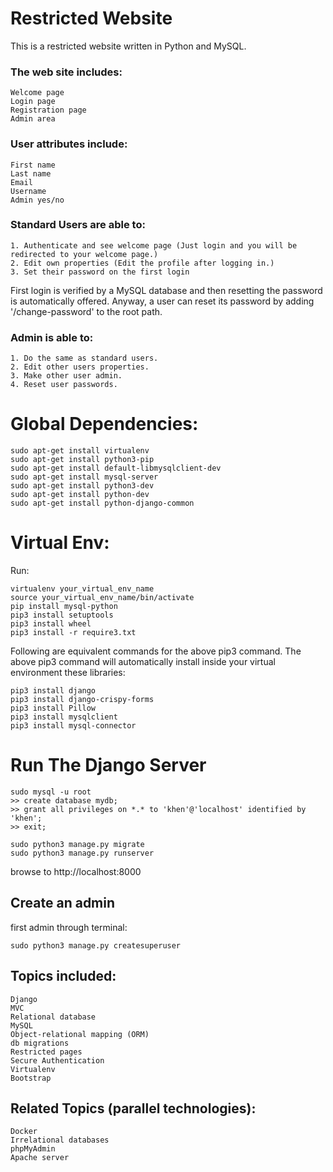 # Restricted Website
This is a restricted website written in Python and MySQL.

### The web site includes:
```
Welcome page
Login page
Registration page
Admin area
```

### User attributes include:
```
First name
Last name
Email
Username
Admin yes/no
```

### Standard Users are able to: 
```
1. Authenticate and see welcome page (Just login and you will be redirected to your welcome page.)
2. Edit own properties (Edit the profile after logging in.)
3. Set their password on the first login
```
First login is verified by a MySQL database and then resetting the password is automatically offered.
Anyway, a user can reset its password by adding '/change-password' to the root path.

### Admin is able to:
```
1. Do the same as standard users.
2. Edit other users properties.
3. Make other user admin.
4. Reset user passwords.
```

# Global Dependencies:
```
sudo apt-get install virtualenv
sudo apt-get install python3-pip
sudo apt-get install default-libmysqlclient-dev
sudo apt-get install mysql-server
sudo apt-get install python3-dev
sudo apt-get install python-dev
sudo apt-get install python-django-common
```

# Virtual Env:
Run:
```
virtualenv your_virtual_env_name
source your_virtual_env_name/bin/activate
pip install mysql-python
pip3 install setuptools
pip3 install wheel
pip3 install -r require3.txt
```
Following are equivalent commands for the above pip3 command.
The above pip3 command will automatically install inside your virtual environment these libraries:
```
pip3 install django
pip3 install django-crispy-forms
pip3 install Pillow
pip3 install mysqlclient
pip3 install mysql-connector
```

# Run The Django Server
```
sudo mysql -u root
>> create database mydb;
>> grant all privileges on *.* to 'khen'@'localhost' identified by 'khen';
>> exit;

sudo python3 manage.py migrate
sudo python3 manage.py runserver
```
browse to http://localhost:8000

## Create an admin
first admin through terminal:
```
sudo python3 manage.py createsuperuser
```

## Topics included:
```
Django
MVC
Relational database
MySQL
Object-relational mapping (ORM)
db migrations
Restricted pages
Secure Authentication
Virtualenv
Bootstrap
```
## Related Topics (parallel technologies):
```
Docker
Irrelational databases
phpMyAdmin
Apache server
```
